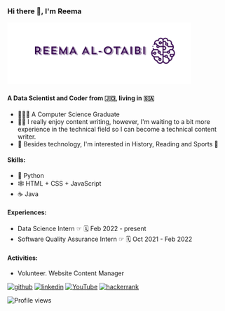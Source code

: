 ### Hi there 👋, I'm Reema

   ![Data Scientist and Coder](https://github.com/reemaalotaibi/reemaalotaibi/blob/main/banner.png)

#### A Data Scientist and Coder from 🇯🇴, living in 🇸🇦

* 👩🏻‍💻 A Computer Science Graduate 
* ✍🏼 I really enjoy content writing, however, I'm waiting to a bit more experience in the technical field so I can become a technical content writer.
* 📖 Besides technology, I'm interested in History, Reading and Sports 🏀

#### Skills: 

* 🐍 Python
* 🕸 HTML + CSS + JavaScript
* ☕️ Java 

#### Experiences:
* Data Science Intern ☞ 🗓 Feb 2022  - present
* Software Quality Assurance Intern ☞ 🗓 Oct 2021 - Feb 2022

#### Activities:
* Volunteer. Website Content Manager


[<img src='https://cdn.jsdelivr.net/npm/simple-icons@3.0.1/icons/github.svg' alt='github' height='40'>](https://github.com/reemaalotaibi)  [<img src='https://cdn.jsdelivr.net/npm/simple-icons@3.0.1/icons/linkedin.svg' alt='linkedin' height='40'>](https://www.linkedin.com/in/reemaalotaibi/)  [<img src='https://cdn.jsdelivr.net/npm/simple-icons@3.0.1/icons/youtube.svg' alt='YouTube' height='40'>](https://www.youtube.com/channel/UC8wLUgxJjHTwa9-OM6OjBcA/playlists)  [<img src='https://cdn.jsdelivr.net/npm/simple-icons@3.0.1/icons/hackerrank.svg' alt='hackerrank' height='40'>](https://www.hackerrank.com/reemaalotaibi)  


![Profile views](https://gpvc.arturio.dev/reemaalotaibi)  
